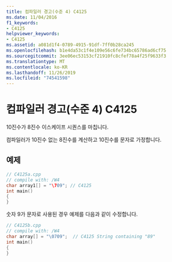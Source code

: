 ```yaml
---
title: 컴파일러 경고(수준 4) C4125
ms.date: 11/04/2016
f1_keywords:
- C4125
helpviewer_keywords:
- C4125
ms.assetid: a081d1f4-0789-4915-91df-7ff0b28ca245
ms.openlocfilehash: b1e4da53c1f4e109e56c6fe734bc65786ad6cf75
ms.sourcegitcommit: 3ee06ec53153cf21910fc8cfef78a4f25f9633f3
ms.translationtype: MT
ms.contentlocale: ko-KR
ms.lasthandoff: 11/26/2019
ms.locfileid: "74541598"
---
```

# <a name="compiler-warning-level-4-c4125"></a>컴파일러 경고(수준 4) C4125

10진수가 8진수 이스케이프 시퀀스를 마칩니다.

컴파일러가 10진수 없는 8진수를 계산하고 10진수를 문자로 가정합니다.

## <a name="example"></a>예제

```cpp
// C4125a.cpp
// compile with: /W4
char array1[] = "\709"; // C4125
int main()
{
}
```

숫자 9가 문자로 사용된 경우 예제를 다음과 같이 수정합니다.

```cpp
// C4125b.cpp
// compile with: /W4
char array[] = "\0709";  // C4125 String containing "89"
int main()
{
}
```